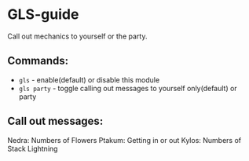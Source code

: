 GLS-guide
===
Call out mechanics to yourself or the party.

## Commands:
- `gls` - enable(default) or disable this module
- `gls party` - toggle calling out messages to yourself only(default) or party

## Call out messages:
Nedra: Numbers of Flowers
Ptakum: Getting in or out
Kylos: Numbers of Stack Lightning